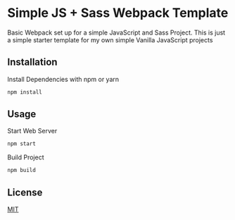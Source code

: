 # Simple JS + Sass Webpack Template

Basic Webpack set up for a simple JavaScript and Sass Project. This is just a simple starter template for my own simple Vanilla JavaScript projects

## Installation

Install Dependencies with npm or yarn

```bash
npm install
```

## Usage

Start Web Server

```bash
npm start
```

Build Project

```bash
npm build
```

## License
[MIT](https://choosealicense.com/licenses/mit/)